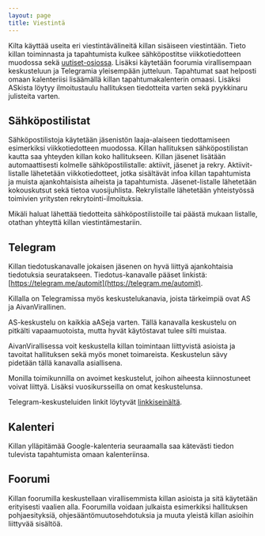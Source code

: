 ```yaml
---
layout: page
title: Viestintä
---
```

Kilta käyttää useita eri viestintävälineitä killan sisäiseen viestintään. Tieto killan toiminnasta ja tapahtumista kulkee sähköpostitse viikkotiedotteen muodossa sekä [uutiset-osiossa](https://as.fi/uutiset). Lisäksi käytetään foorumia virallisempaan keskusteluun ja Telegramia yleisempään jutteluun. Tapahtumat saat helposti omaan kalenteriisi lisäämällä killan tapahtumakalenterin omaasi. Lisäksi ASkista löytyy ilmoitustaulu hallituksen tiedotteita varten sekä pyykkinaru julisteita varten.

## Sähköpostilistat

Sähköpostilistoja käytetään jäsenistön laaja-alaiseen tiedottamiseen esimerkiksi viikkotiedotteen muodossa. Killan hallituksen sähköpostilistan kautta saa yhteyden killan koko hallitukseen.
Killan jäsenet lisätään automaattisesti kolmelle sähköpostilistalle: aktiivit, jäsenet ja rekry. Aktiivit-listalle lähetetään viikkotiedotteet, jotka sisältävät infoa killan tapahtumista ja muista ajankohtaisista aiheista ja tapahtumista. Jäsenet-listalle lähetetään kokouskutsut sekä tietoa vuosijuhlista. Rekrylistalle lähetetään yhteistyössä toimivien yritysten rekrytointi-ilmoituksia.

Mikäli haluat lähettää tiedotteita sähköpostilistoille tai päästä mukaan listalle, otathan yhteyttä killan viestintämestariin.

## Telegram

Killan tiedotuskanavalle jokaisen jäsenen on hyvä liittyä ajankohtaisia tiedotuksia seuratakseen. Tiedotus-kanavalle pääset linkistä: [https://telegram.me/automit](https://telegram.me/automit).

Killalla on Telegramissa myös keskustelukanavia, joista tärkeimpiä ovat AS ja AivanVirallinen.

AS-keskustelu on kaikkia aASeja varten. Tällä kanavalla keskustelu on pitkälti vapaamuotoista, mutta hyvät käytöstavat tulee silti muistaa.

AivanVirallisessa voit keskustella killan toimintaan liittyvistä asioista ja tavoitat hallituksen sekä myös monet toimareista. Keskustelun sävy pidetään tällä kanavalla asiallisena.

Monilla toimikunnilla on avoimet keskustelut, joihon aiheesta kiinnostuneet voivat liittyä. Lisäksi vuosikursseilla on omat keskustelunsa.

Telegram-keskusteluiden linkit löytyvät [linkkiseinältä](https://as.fi/kilta/linkkiseina.html).

## Kalenteri

Killan ylläpitämää Google-kalenteria seuraamalla saa kätevästi tiedon tulevista tapahtumista omaan kalenteriinsa.

## Foorumi

Killan foorumilla keskustellaan virallisemmista killan asioista ja sitä käytetään erityisesti vaalien alla. Foorumilla voidaan julkaista esimerkiksi hallituksen pohjaesityksiä, ohjesääntömuutosehdotuksia ja muuta yleistä killan asioihin liittyvää sisältöä.
